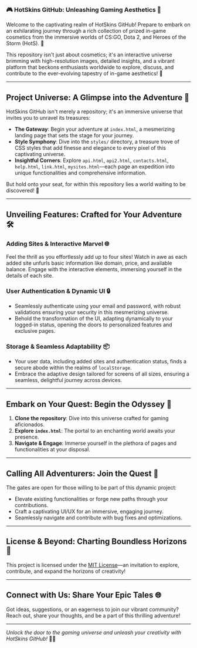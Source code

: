 ### 🎮 HotSkins GitHub: Unleashing Gaming Aesthetics 🌟

Welcome to the captivating realm of HotSkins GitHub! Prepare to embark on an exhilarating journey through a rich collection of prized in-game cosmetics from the immersive worlds of CS:GO, Dota 2, and Heroes of the Storm (HotS). 🚀

This repository isn't just about cosmetics; it's an interactive universe brimming with high-resolution images, detailed insights, and a vibrant platform that beckons enthusiasts worldwide to explore, discuss, and contribute to the ever-evolving tapestry of in-game aesthetics! 🌌

---

## Project Universe: A Glimpse into the Adventure 🚀

HotSkins GitHub isn't merely a repository; it's an immersive universe that invites you to unravel its treasures:

- **The Gateway**: Begin your adventure at `index.html`, a mesmerizing landing page that sets the stage for your journey.
- **Style Symphony**: Dive into the `styles/` directory, a treasure trove of CSS styles that add finesse and elegance to every pixel of this captivating universe.
- **Insightful Corners**: Explore `api.html`, `api2.html`, `contacts.html`, `help.html`, `link.html`, `mysites.html`—each page an expedition into unique functionalities and comprehensive information.

But hold onto your seat, for within this repository lies a world waiting to be discovered! 🌟

---

## Unveiling Features: Crafted for Your Adventure 🛠️

### Adding Sites & Interactive Marvel 🌐

Feel the thrill as you effortlessly add up to four sites! Watch in awe as each added site unfurls basic information like domain, price, and available balance. Engage with the interactive elements, immersing yourself in the details of each site.

### User Authentication & Dynamic UI 🔒

- Seamlessly authenticate using your email and password, with robust validations ensuring your security in this mesmerizing universe.
- Behold the transformation of the UI, adapting dynamically to your logged-in status, opening the doors to personalized features and exclusive pages.

### Storage & Seamless Adaptability 📦

- Your user data, including added sites and authentication status, finds a secure abode within the realms of `localStorage`.
- Embrace the adaptive design tailored for screens of all sizes, ensuring a seamless, delightful journey across devices.

---

## Embark on Your Quest: Begin the Odyssey 🚀

1. **Clone the repository**: Dive into this universe crafted for gaming aficionados.
2. **Explore `index.html`**: The portal to an enchanting world awaits your presence.
3. **Navigate & Engage**: Immerse yourself in the plethora of pages and functionalities at your disposal.

---

## Calling All Adventurers: Join the Quest 🤝

The gates are open for those willing to be part of this dynamic project:

- Elevate existing functionalities or forge new paths through your contributions.
- Craft a captivating UI/UX for an immersive, engaging journey.
- Seamlessly navigate and contribute with bug fixes and optimizations.

---

## License & Beyond: Charting Boundless Horizons 📜

This project is licensed under the [MIT License](LICENSE)—an invitation to explore, contribute, and expand the horizons of creativity!

---

## Connect with Us: Share Your Epic Tales 🌐

Got ideas, suggestions, or an eagerness to join our vibrant community? Reach out, share your thoughts, and be a part of this thrilling adventure!

---

*Unlock the door to the gaming universe and unleash your creativity with HotSkins GitHub!* 🌟✨
